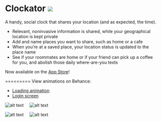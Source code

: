 Clockator    <img src = http://imgur.com/cBynclA.png>
=========
A handy, social clock that shares your location (and as expected, the time). 
- Relevant, noninvasive information is shared, while your geographical location is kept private
- Add and name places you want to share, such as home or a cafe
- When you’re at a saved place, your location status is updated to the place name
- See if your roommates are home or if your friend can pick up a coffee for you, and abolish those daily where-are-you   texts

Now available on the <a href = "https://itunes.apple.com/us/app/clockator-location-sharing/id796718934?ls=1&mt=8">App Store</a>!

=========
View animations on Behance:
- <a href = "https://www.behance.net/gallery/Clockator/13858317">Loading animation</a> <br/>
- <a href = "http://bit.ly/1hc0fPG">Login screen</a>


![alt text](http://imgur.com/PfQwX16.png "Welcome screen") &nbsp;&nbsp;&nbsp; ![alt text](http://imgur.com/OYTVdMq.png "Home screen") 

![alt text](http://imgur.com/ob22ku9.png "Settings") &nbsp;&nbsp;&nbsp; ![alt text](http://imgur.com/UQXxtHA.png "Map screen")
